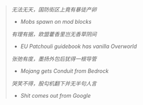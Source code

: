 
> *无法无天，国防街区上竟有暴徒产卵*
> 
> - *Mobs spawn on mod blocks*
> 
> *有理有据，欧盟藿香里岂无香草阴间*
> 
> - *EU Patchouli guidebook has vanilla Overworld*
> 
> *张弛有度，墨扬外包后犹得一根导管*
> 
> - *Mojang gets Conduit from Bedrock*
> 
> *哭笑不得，股勾机翻下并无半句人言*
> 
> - *Shit comes out from Google*
